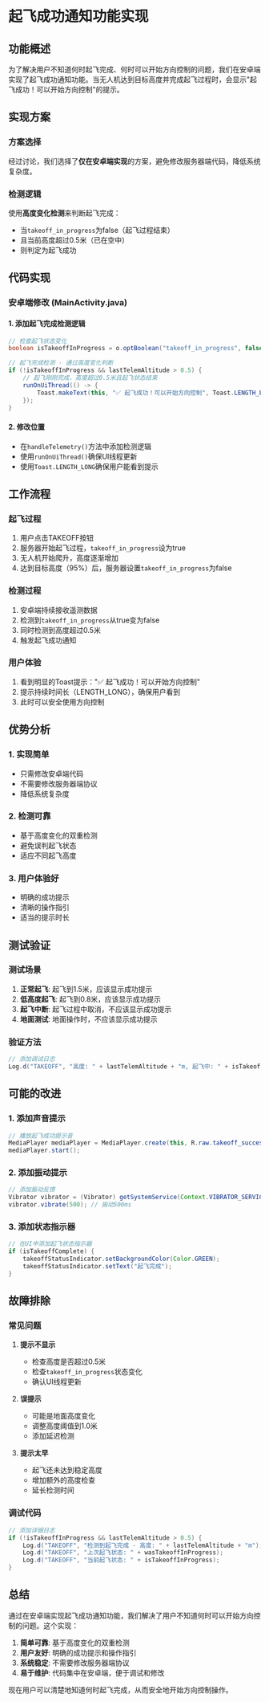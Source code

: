 # 起飞成功通知功能实现

## 功能概述

为了解决用户不知道何时起飞完成、何时可以开始方向控制的问题，我们在安卓端实现了起飞成功通知功能。当无人机达到目标高度并完成起飞过程时，会显示"起飞成功！可以开始方向控制"的提示。

## 实现方案

### 方案选择

经过讨论，我们选择了**仅在安卓端实现**的方案，避免修改服务器端代码，降低系统复杂度。

### 检测逻辑

使用**高度变化检测**来判断起飞完成：
- 当`takeoff_in_progress`为false（起飞过程结束）
- 且当前高度超过0.5米（已在空中）
- 则判定为起飞成功

## 代码实现

### 安卓端修改 (MainActivity.java)

#### 1. 添加起飞完成检测逻辑
```java
// 检查起飞状态变化
boolean isTakeoffInProgress = o.optBoolean("takeoff_in_progress", false);

// 起飞完成检测 - 通过高度变化判断
if (!isTakeoffInProgress && lastTelemAltitude > 0.5) {
    // 起飞刚刚完成，高度超过0.5米且起飞状态结束
    runOnUiThread(() -> {
        Toast.makeText(this, "✅ 起飞成功！可以开始方向控制", Toast.LENGTH_LONG).show();
    });
}
```

#### 2. 修改位置
- 在`handleTelemetry()`方法中添加检测逻辑
- 使用`runOnUiThread()`确保UI线程更新
- 使用`Toast.LENGTH_LONG`确保用户能看到提示

## 工作流程

### 起飞过程
1. 用户点击TAKEOFF按钮
2. 服务器开始起飞过程，`takeoff_in_progress`设为true
3. 无人机开始爬升，高度逐渐增加
4. 达到目标高度（95%）后，服务器设置`takeoff_in_progress`为false

### 检测过程
1. 安卓端持续接收遥测数据
2. 检测到`takeoff_in_progress`从true变为false
3. 同时检测到高度超过0.5米
4. 触发起飞成功通知

### 用户体验
1. 看到明显的Toast提示："✅ 起飞成功！可以开始方向控制"
2. 提示持续时间长（LENGTH_LONG），确保用户看到
3. 此时可以安全使用方向控制

## 优势分析

### 1. 实现简单
- 只需修改安卓端代码
- 不需要修改服务器端协议
- 降低系统复杂度

### 2. 检测可靠
- 基于高度变化的双重检测
- 避免误判起飞状态
- 适应不同起飞高度

### 3. 用户体验好
- 明确的成功提示
- 清晰的操作指引
- 适当的提示时长

## 测试验证

### 测试场景
1. **正常起飞**: 起飞到1.5米，应该显示成功提示
2. **低高度起飞**: 起飞到0.8米，应该显示成功提示
3. **起飞中断**: 起飞过程中取消，不应该显示成功提示
4. **地面测试**: 地面操作时，不应该显示成功提示

### 验证方法
```java
// 添加调试日志
Log.d("TAKEOFF", "高度: " + lastTelemAltitude + "m, 起飞中: " + isTakeoffInProgress);
```

## 可能的改进

### 1. 添加声音提示
```java
// 播放起飞成功提示音
MediaPlayer mediaPlayer = MediaPlayer.create(this, R.raw.takeoff_success);
mediaPlayer.start();
```

### 2. 添加振动提示
```java
// 添加振动反馈
Vibrator vibrator = (Vibrator) getSystemService(Context.VIBRATOR_SERVICE);
vibrator.vibrate(500); // 振动500ms
```

### 3. 添加状态指示器
```java
// 在UI中添加起飞状态指示器
if (isTakeoffComplete) {
    takeoffStatusIndicator.setBackgroundColor(Color.GREEN);
    takeoffStatusIndicator.setText("起飞完成");
}
```

## 故障排除

### 常见问题

1. **提示不显示**
   - 检查高度是否超过0.5米
   - 检查`takeoff_in_progress`状态变化
   - 确认UI线程更新

2. **误提示**
   - 可能是地面高度变化
   - 调整高度阈值到1.0米
   - 添加延迟检测

3. **提示太早**
   - 起飞还未达到稳定高度
   - 增加额外的高度检查
   - 延长检测时间

### 调试代码
```java
// 添加详细日志
if (!isTakeoffInProgress && lastTelemAltitude > 0.5) {
    Log.d("TAKEOFF", "检测到起飞完成 - 高度: " + lastTelemAltitude + "m");
    Log.d("TAKEOFF", "上次起飞状态: " + wasTakeoffInProgress);
    Log.d("TAKEOFF", "当前起飞状态: " + isTakeoffInProgress);
}
```

## 总结

通过在安卓端实现起飞成功通知功能，我们解决了用户不知道何时可以开始方向控制的问题。这个实现：

1. **简单可靠**: 基于高度变化的双重检测
2. **用户友好**: 明确的成功提示和操作指引
3. **系统稳定**: 不需要修改服务器端协议
4. **易于维护**: 代码集中在安卓端，便于调试和修改

现在用户可以清楚地知道何时起飞完成，从而安全地开始方向控制操作。